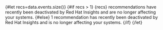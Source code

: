 {#let recs=data.events.size()}
{#if recs > 1}
    {recs} recommendations have recently been deactivated by Red Hat Insights and are no longer affecting your systems.
{#else}
    1 recommendation has recently been deactivated by Red Hat Insights and is no longer affecting your systems.
{/if}
{/let}
